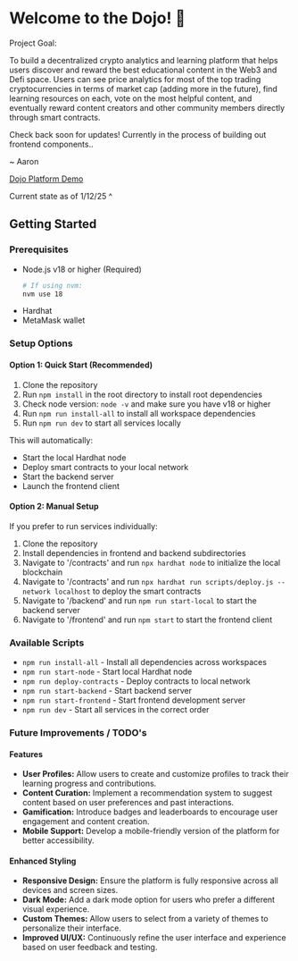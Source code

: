 # Welcome to the Dojo! 🥷
Project Goal:

To build a decentralized crypto analytics and learning platform that helps users discover and reward the best educational content in the Web3 and Defi space. Users can see price analytics for most of the top trading cryptocurrencies in terms of market cap (adding more in the future), find learning resources on each, vote on the most helpful content, and eventually reward content creators and other community members directly through smart contracts.

Check back soon for updates! Currently in the process of building out frontend components..

~ Aaron

[Dojo Platform Demo](https://www.loom.com/share/8b38458278704f8396ae61abcd7b64ad)

Current state as of 1/12/25 ^

## Getting Started

### Prerequisites
- Node.js v18 or higher (Required)
  ```bash
  # If using nvm:
  nvm use 18
  ```
- Hardhat
- MetaMask wallet

### Setup Options

#### Option 1: Quick Start (Recommended)
1. Clone the repository
2. Run `npm install` in the root directory to install root dependencies
3. Check node version: `node -v` and make sure you have v18 or higher
4. Run `npm run install-all` to install all workspace dependencies
5. Run `npm run dev` to start all services locally

This will automatically:
- Start the local Hardhat node
- Deploy smart contracts to your local network
- Start the backend server
- Launch the frontend client

#### Option 2: Manual Setup
If you prefer to run services individually:

1. Clone the repository
2. Install dependencies in frontend and backend subdirectories
3. Navigate to '/contracts' and run `npx hardhat node` to initialize the local blockchain
4. Navigate to '/contracts' and run `npx hardhat run scripts/deploy.js --network localhost` to deploy the smart contracts
5. Navigate to '/backend' and run `npm run start-local` to start the backend server
6. Navigate to '/frontend' and run `npm start` to start the frontend client

### Available Scripts
- `npm run install-all` - Install all dependencies across workspaces
- `npm run start-node` - Start local Hardhat node
- `npm run deploy-contracts` - Deploy contracts to local network
- `npm run start-backend` - Start backend server
- `npm run start-frontend` - Start frontend development server
- `npm run dev` - Start all services in the correct order

### Future Improvements / TODO's

#### Features
- **User Profiles:** Allow users to create and customize profiles to track their learning progress and contributions.
- **Content Curation:** Implement a recommendation system to suggest content based on user preferences and past interactions.
- **Gamification:** Introduce badges and leaderboards to encourage user engagement and content creation.
- **Mobile Support:** Develop a mobile-friendly version of the platform for better accessibility.

#### Enhanced Styling
- **Responsive Design:** Ensure the platform is fully responsive across all devices and screen sizes.
- **Dark Mode:** Add a dark mode option for users who prefer a different visual experience.
- **Custom Themes:** Allow users to select from a variety of themes to personalize their interface.
- **Improved UI/UX:** Continuously refine the user interface and experience based on user feedback and testing.
